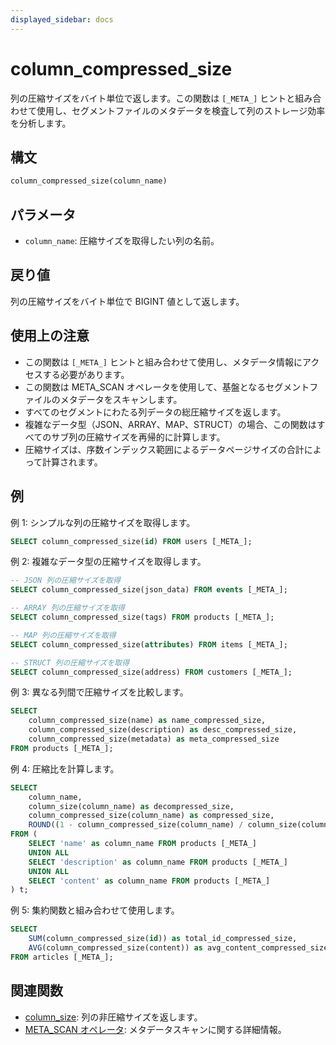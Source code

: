 ```yaml
---
displayed_sidebar: docs
---
```


# column_compressed_size

列の圧縮サイズをバイト単位で返します。この関数は `[_META_]` ヒントと組み合わせて使用し、セグメントファイルのメタデータを検査して列のストレージ効率を分析します。

## 構文

```SQL
column_compressed_size(column_name)
```

## パラメータ

- `column_name`: 圧縮サイズを取得したい列の名前。

## 戻り値

列の圧縮サイズをバイト単位で BIGINT 値として返します。

## 使用上の注意

- この関数は `[_META_]` ヒントと組み合わせて使用し、メタデータ情報にアクセスする必要があります。
- この関数は META_SCAN オペレータを使用して、基盤となるセグメントファイルのメタデータをスキャンします。
- すべてのセグメントにわたる列データの総圧縮サイズを返します。
- 複雑なデータ型（JSON、ARRAY、MAP、STRUCT）の場合、この関数はすべてのサブ列の圧縮サイズを再帰的に計算します。
- 圧縮サイズは、序数インデックス範囲によるデータページサイズの合計によって計算されます。

## 例

例 1: シンプルな列の圧縮サイズを取得します。

```sql
SELECT column_compressed_size(id) FROM users [_META_];
```

例 2: 複雑なデータ型の圧縮サイズを取得します。

```sql
-- JSON 列の圧縮サイズを取得
SELECT column_compressed_size(json_data) FROM events [_META_];

-- ARRAY 列の圧縮サイズを取得
SELECT column_compressed_size(tags) FROM products [_META_];

-- MAP 列の圧縮サイズを取得
SELECT column_compressed_size(attributes) FROM items [_META_];

-- STRUCT 列の圧縮サイズを取得
SELECT column_compressed_size(address) FROM customers [_META_];
```

例 3: 異なる列間で圧縮サイズを比較します。

```sql
SELECT 
    column_compressed_size(name) as name_compressed_size,
    column_compressed_size(description) as desc_compressed_size,
    column_compressed_size(metadata) as meta_compressed_size
FROM products [_META_];
```

例 4: 圧縮比を計算します。

```sql
SELECT 
    column_name,
    column_size(column_name) as decompressed_size,
    column_compressed_size(column_name) as compressed_size,
    ROUND((1 - column_compressed_size(column_name) / column_size(column_name)) * 100, 2) as compression_ratio_percent
FROM (
    SELECT 'name' as column_name FROM products [_META_]
    UNION ALL
    SELECT 'description' as column_name FROM products [_META_]
    UNION ALL  
    SELECT 'content' as column_name FROM products [_META_]
) t;
```

例 5: 集約関数と組み合わせて使用します。

```sql
SELECT 
    SUM(column_compressed_size(id)) as total_id_compressed_size,
    AVG(column_compressed_size(content)) as avg_content_compressed_size
FROM articles [_META_];
```

## 関連関数

- [column_size](./column_size.md): 列の非圧縮サイズを返します。
- [META_SCAN オペレータ](../../../using_starrocks/Cost_based_optimizer.md): メタデータスキャンに関する詳細情報。